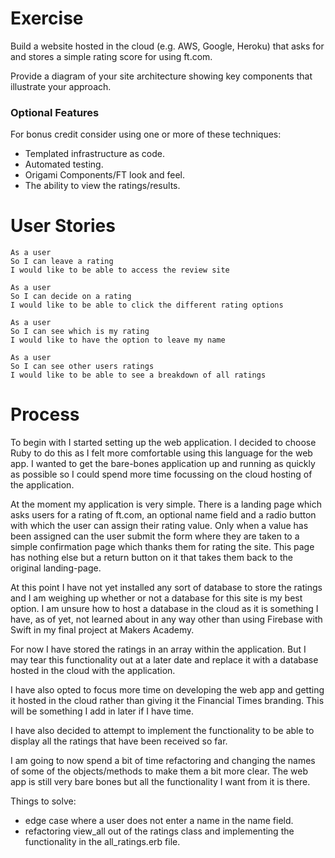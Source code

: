 # Exercise

Build a website hosted in the cloud (e.g. AWS, Google, Heroku) that asks for and stores a simple rating score for using ft.com.

Provide a diagram of your site architecture showing key components that illustrate your approach.

### Optional Features
For bonus credit consider using one or more of these techniques:  
- Templated infrastructure as code.  
- Automated testing.
- Origami  Components/FT look and feel.
- The ability to view the ratings/results.

# User Stories

```
As a user
So I can leave a rating
I would like to be able to access the review site

As a user
So I can decide on a rating
I would like to be able to click the different rating options

As a user
So I can see which is my rating
I would like to have the option to leave my name

As a user
So I can see other users ratings
I would like to be able to see a breakdown of all ratings
```

# Process

To begin with I started setting up the web application. I decided to choose Ruby to do this as I felt more comfortable using this language for the web app. I wanted to get the bare-bones application up and running as quickly as possible so I could spend more time focussing on the cloud hosting of the application.

At the moment my application is very simple. There is a landing page which asks users for a rating of ft.com, an optional name field and a radio button with which the user can assign their rating value. Only when a value has been assigned can the user submit the form where they are taken to a simple confirmation page which thanks them for rating the site. This page has nothing else but a return button on it that takes them back to the original landing-page.

At this point I have not yet installed any sort of database to store the ratings and I am weighing up whether or not a database for this site is my best option. I am unsure how to host a database in the cloud as it is something I have, as of yet, not learned about in any way other than using Firebase with Swift in my final project at Makers Academy.

For now I have stored the ratings in an array within the application. But I may tear this functionality out at a later date and replace it with a database hosted in the cloud with the application.

I have also opted to focus more time on developing the web app and getting it hosted in the cloud rather than giving it the Financial Times branding. This will be something I add in later if I have time.

I have also decided to attempt to implement the functionality to be able to display all the ratings that have been received so far.

I am going to now spend a bit of time refactoring and changing the names of some of the objects/methods to make them a bit more clear. The web app is still very bare bones but all the functionality I want from it is there.


Things to solve:

- edge case where a user does not enter a name in the name field.
- refactoring view_all out of the ratings class and implementing the functionality in the all_ratings.erb file. 